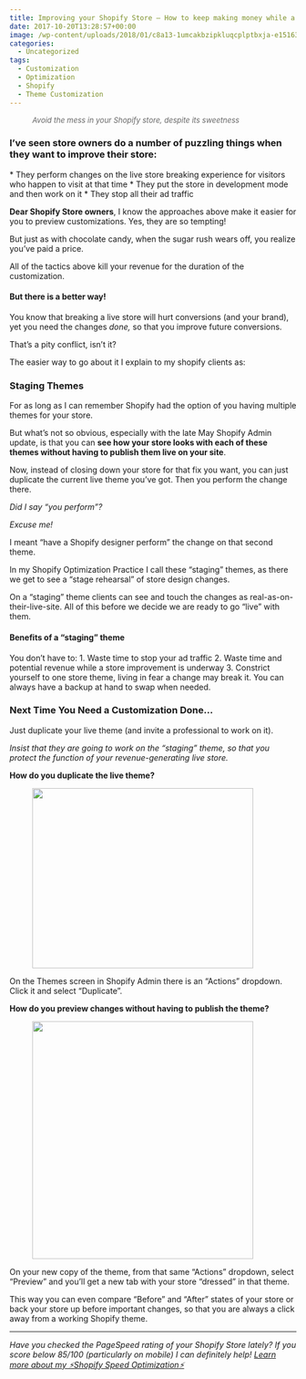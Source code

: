 ```yaml
---
title: Improving your Shopify Store — How to keep making money while a customization is underway?
date: 2017-10-20T13:28:57+00:00
image: /wp-content/uploads/2018/01/c8a13-1umcakbzipkluqcplptbxja-e1516369819881-1200x354.jpeg
categories:
  - Uncategorized
tags:
  - Customization
  - Optimization
  - Shopify
  - Theme Customization
---
```

<figure class="wp-caption"><span style="color: #686868; font-size: 13px; font-style: italic; background-color: transparent; text-align: inherit;">Avoid the mess in your Shopify store, despite its sweetness</span></figure>
<h3>I’ve seen store owners do a number of puzzling things when they want to improve their store:</h3>
* They perform changes on the live store breaking experience for visitors who happen to visit at that time
* They put the store in development mode and then work on it
* They stop all their ad traffic

<strong>Dear Shopify Store owners</strong>, I know the approaches above make it easier for you to preview customizations. Yes, they are so tempting!

But just as with chocolate candy, when the sugar rush wears off, you realize you’ve paid a price.

All of the tactics above kill your revenue for the duration of the customization.
<h4>But there is a better way!</h4>
<!--more-->You know that breaking a live store will hurt conversions (and your brand), yet you need the changes <em>done,</em> so that you improve future conversions.

That’s a pity conflict, isn’t it?

The easier way to go about it I explain to my shopify clients as:
<h3>Staging Themes</h3>
For as long as I can remember Shopify had the option of you having multiple themes for your store.

But what’s not so obvious, especially with the late May Shopify Admin update, is that you can <strong>see how your store looks with each of these themes without having to publish them live on your site</strong>.

Now, instead of closing down your store for that fix you want, you can just duplicate the current live theme you’ve got. Then you perform the change there.

<em>Did I say “you perform”?</em>

<em>Excuse me!</em>

I meant “have a Shopify designer perform” the change on that second theme.

In my Shopify Optimization Practice I call these “staging” themes, as there we get to see a “stage rehearsal” of store design changes.

On a “staging” theme clients can see and touch the changes as real-as-on-their-live-site. All of this before we decide we are ready to go “live” with them.
<h4>Benefits of a “staging” theme</h4>
You don’t have to:
1. Waste time to stop your ad traffic
2. Waste time and potential revenue while a store improvement is underway
3. Constrict yourself to one store theme, living in fear a change may break it. You can always have a backup at hand to swap when needed.
<h3>Next Time You Need a Customization Done…</h3>
Just duplicate your live theme (and invite a professional to work on it).

<em>Insist that they are going to work on the “staging” theme, so that you protect the function of your revenue-generating live store.</em>

<strong>How do you duplicate the live theme?</strong>
<figure><img class="alignnone size-full wp-image-163" src="http://braiv.com/wp-content/uploads/2018/01/c1e9b-1nubq0zl6asy_8rrdhlb1xa.png" alt="" width="388" height="316" /></figure>
On the Themes screen in Shopify Admin there is an “Actions” dropdown. Click it and select “Duplicate”.

<strong>How do you preview changes without having to publish the theme?</strong>
<figure><img class="alignnone size-full wp-image-26" src="http://braiv.com/wp-content/uploads/2018/01/5c66b-1qja8a8emw1hjibxc0rolnq.png" alt="" width="388" height="417" /></figure>
On your new copy of the theme, from that same “Actions” dropdown, select “Preview” and you’ll get a new tab with your store “dressed” in that theme.

This way you can even compare “Before” and “After” states of your store or back your store up before important changes, so that you are always a click away from a working Shopify theme.

<hr />

<em>Have you checked the PageSpeed rating of your Shopify Store lately?
If you score below 85/100 (particularly on mobile) I can definitely help!
</em><a href="http://braiv.com/services/#shopify-speed-optimization" target="_blank" rel="noopener"><em>Learn more about my ⚡️Shopify Speed Optimization</em></a><a href="http://braiv.com/services/#shopify-speed-optimization" target="_blank" rel="noopener"><em>⚡️</em></a>